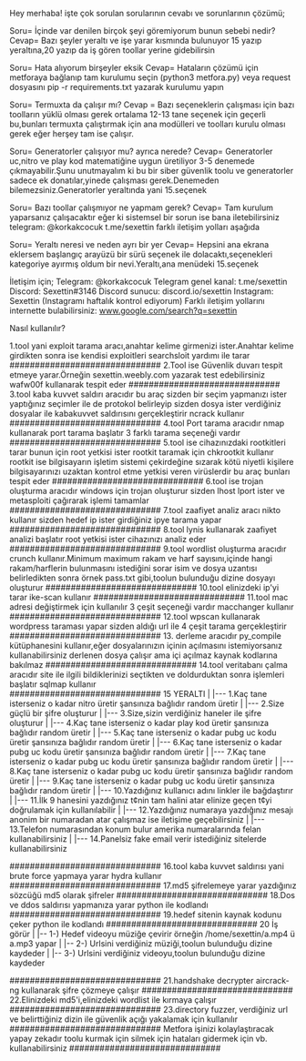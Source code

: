 Hey merhaba! işte çok sorulan sorularının cevabı ve sorunlarının çözümü;

Soru= İçinde var denilen birçok şeyi göremiyorum bunun sebebi nedir?
Cevap= Bazı şeyler yeraltı ve işe yarar kısmında bulunuyor 15 yazıp yeraltına,20 yazıp da iş gören toollar yerine gidebilirsin

Soru= Hata alıyorum birşeyler eksik
Cevap= Hataların çözümü için metforaya bağlanıp tam kurulumu seçin (python3 metfora.py) veya request dosyasını pip -r requirements.txt yazarak kurulumu yapın

Soru= Termuxta da çalışır mı? 
Cevap = Bazı seçeneklerin çalışması için bazı toolların yüklü olması gerek ortalama 12-13 tane seçenek için geçerli bu,bunları termuxta çalıştırmak için ana modülleri ve toolları kurulu olması gerek eğer herşey tam ise çalışır.

Soru= Generatorler çalışıyor mu? ayrıca nerede?
Cevap= Generatorler uc,nitro ve play kod matematiğine uygun üretiliyor 3-5 denemede çıkmayabilir.Şunu unutmayalım ki bu bir siber güvenlik toolu ve generatorler sadece ek donatılar,yinede çalışması gerek.Denemeden bilemezsiniz.Generatorler yeraltında yani 15.seçenek

Soru= Bazı toollar çalışmıyor ne yapmam gerek? 
Cevap= Tam kurulum yaparsanız çalışacaktır eğer ki sistemsel bir sorun ise bana iletebilirsiniz telegram: @korkakcocuk      t.me/sexettin farklı iletişim yolları aşağıda

Soru= Yeraltı neresi ve neden ayrı bir yer
Cevap= Hepsini ana ekrana eklersem başlangıç arayüzü bir sürü seçenek ile dolacaktı,seçenekleri kategoriye ayırmış oldum bir nevi.Yeraltı,ana menüdeki 15.seçenek


İletişim için; 
Telegram: @korkakcocuk
Telegram genel kanal: t.me/sexettin
Discord: Sexettin#3146 
Discord sunucu: discord.io/sexettin
Instagram: Sexettin (Instagramı haftalık kontrol ediyorum)
Farklı iletişim yollarını internette bulabilirsiniz: www.google.com/search?q=sexettin



Nasıl kullanılır?

1.tool yani exploit tarama aracı,anahtar kelime girmenizi ister.Anahtar kelime girdikten sonra ise kendisi exploitleri searchsloit yardımı ile tarar	
##############################
2.Tool ise Güvenlik duvarı tespit etmeye yarar.Örneğin sexettin.weebly.com yazarak test edebilirsiniz wafw00f kullanarak tespit eder
##############################
3.tool kaba kuvvet saldırı aracıdır bu araç sizden bir seçim yapmanızı ister yaptığınız seçimler ile de protokol belirleyip sizden dosya ister verdiğiniz dosyalar ile kabakuvvet saldırısını gerçekleştirir ncrack kullanır
##############################
4.tool Port tarama aracıdır nmap kullanarak port tarama başlatır 3 farklı tarama seçeneği vardır
##############################
5.tool ise cihazınızdaki rootkitleri tarar bunun için root yetkisi ister rootkit taramak için chkrootkit kullanır rootkit ise bilgisayarın işletim sistemi çekirdeğine sızarak kötü niyetli kişilere bilgisayarınızı uzaktan kontrol etme yetkisi veren virüslerdir bu araç bunları tespit eder
##############################
6.tool ise trojan oluşturma aracıdır windows için trojan oluşturur sizden lhost lport ister ve metasploiti çağırarak işlemi tamamlar
##############################
7.tool zaafiyet analiz aracı nikto kullanır sizden hedef ip ister girdiğiniz ipye tarama yapar
##############################
8.tool lynis kullanarak zaafiyet analizi başlatır root yetkisi ister cihazınızı analiz eder
##############################
9.tool wordlist oluşturma aracıdır crunch kullanır.Minimum maximum rakam ve harf sayısını,içinde hangi rakam/harflerin bulunmasını istediğini sorar isim ve dosya uzantısı belirledikten sonra örnek pass.txt gibi,toolun bulunduğu dizine dosyayı oluşturur
##############################
10.tool elinizdeki ip'yi tarar ike-scan kullanır
##############################
11.tool mac adresi değiştirmek için kullanılır 3 çeşit seçeneği vardır macchanger kullanır
##############################
12.tool wpscan kullanarak wordpress taraması yapar sizden aldığı url ile 4 çeşit tarama gerçekleştirir
##############################
13. derleme aracıdır py_compile kütüphanesini kullanır,eğer dosyalarınızın içinin açılmasını istemiyorsanız kullanabilirsiniz derlenen dosya çalışır ama içi açılmaz kaynak kodlarına bakılmaz
##############################
14.tool veritabanı çalma aracıdır site ile ilgili bildiklerinizi seçtikten ve doldurduktan sonra işlemleri başlatır sqlmap kullanır  
##############################
15 YERALTI
	|
	|--- 1.Kaç tane isterseniz o kadar nitro üretir şansınıza bağlıdır random üretir
	|
	|--- 2.Size güçlü bir şifre oluşturur
	|
	|--- 3.Size,sizin verdiğiniz haneler ile şifre oluşturur
	|
	|--- 4.Kaç tane isterseniz o kadar play kod üretir şansınıza bağlıdır random üretir
	|
	|--- 5.Kaç tane isterseniz o kadar pubg uc kodu üretir şansınıza bağlıdır random üretir
	|
	|--- 6.Kaç tane isterseniz o kadar pubg uc kodu üretir şansınıza bağlıdır random üretir
	|
	|--- 7.Kaç tane isterseniz o kadar pubg uc kodu üretir şansınıza bağlıdır random üretir
	|
	|--- 8.Kaç tane isterseniz o kadar pubg uc kodu üretir şansınıza bağlıdır random üretir
	|
	|--- 9.Kaç tane isterseniz o kadar pubg uc kodu üretir şansınıza bağlıdır random üretir
	|
	|--- 10.Yazdığınız kullanıcı adını linkler ile bağdaştırır 
	|
	|--- 11.İlk 9 hanesini yazdığınız t¢nin tam halini atar elinize geçen t¢yi doğrulamak için kullanılabilir
	|
	|--- 12.Yazdığınız numaraya yazdığınız mesajı anonim bir numaradan atar çalışmaz ise iletişime geçebilirsiniz
	|
	|--- 13.Telefon numarasından konum bulur amerika numaralarında felan kullanabilirsiniz
	|
	|--- 14.Panelsiz fake email verir istediğiniz sitelerde kullanabilirsiniz

##############################
16.tool kaba kuvvet saldırısı yani brute force yapmaya yarar hydra kullanır
##############################
17.md5 şifrelemeye yarar yazdığınız sözcüğü md5 olarak şifreler
##############################
18.Dos ve ddos saldırısı yapmanıza yarar python ile kodlandı
##############################
19.hedef sitenin kaynak kodunu çeker python ile kodlandı
##############################
20 İş görür
   |
   |-- 1-) Hedef videoyu müziğe çevirir örneğin /home/sexettin/a.mp4 ü a.mp3 yapar
   |
   |-- 2-) Urlsini verdiğiniz müziği,toolun bulunduğu dizine kaydeder 
   |
   |-- 3-) Urlsini verdiğiniz videoyu,toolun bulunduğu dizine kaydeder

##############################
21.handshake decrypter aircrack-ng kullanarak şifre çözmeye çalışır
##############################
22.Elinizdeki md5'i,elinizdeki wordlist ile kırmaya çalışır
##############################
23.directory fuzzer, verdiğiniz url ve belirttiğiniz dizin ile güvenlik açığı yakalamak için kullanılır
##############################
Metfora işinizi kolaylaştıracak yapay zekadır toolu kurmak için silmek için hataları gidermek için vb. kullanabilirsiniz
##############################





